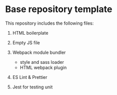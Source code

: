 # Base repository template

This repository includes the following files:

1. HTML boilerplate
2. Empty JS file
3. Webpack module bundler 

   - style and sass loader
   - HTML webpack plugin
   
4. ES Lint & Prettier
5. Jest for testing unit